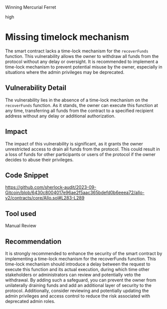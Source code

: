 Winning Mercurial Ferret

high

# Missing timelock mechanism
The smart contract lacks a time-lock mechanism for the `recoverFunds` function. This vulnerability allows the owner to withdraw all funds from the protocol without any delay or oversight. It is recommended to implement a time-lock mechanism to prevent potential misuse by the owner, especially in situations where the admin privileges may be deprecated.
## Vulnerability Detail
The vulnerability lies in the absence of a time-lock mechanism on the `recoverFunds` function. As it stands, the owner can execute this function at any time, transferring all funds from the contract to a specified recipient address without any delay or additional authorization.
## Impact
The impact of this vulnerability is significant, as it grants the owner unrestricted access to drain all funds from the protocol. This could result in a loss of funds for other participants or users of the protocol if the owner decides to abuse their privileges.
## Code Snippet
https://github.com/sherlock-audit/2023-09-Gitcoin/blob/6430c8004017e96ae2f5aac365bdefd0b6eeea72/allo-v2/contracts/core/Allo.sol#L283-L289
## Tool used

Manual Review

## Recommendation
It is strongly recommended to enhance the security of the smart contract by implementing a time-lock mechanism for the recoverFunds function. This time-lock mechanism should introduce a delay between the request to execute this function and its actual execution, during which time other stakeholders or administrators can review and potentially veto the withdrawal. By adding such a safeguard, you can prevent the owner from unilaterally draining funds and add an additional layer of security to the protocol. Additionally, consider reviewing and potentially updating the admin privileges and access control to reduce the risk associated with deprecated admin roles.